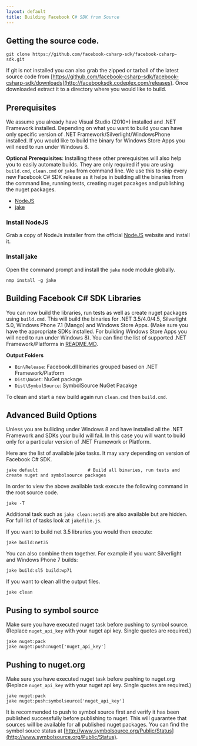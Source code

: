 ```yaml
---
layout: default
title: Building Facebook C# SDK from Source
---
```


## Getting the source code.

```
git clone https://github.com/facebook-csharp-sdk/facebook-csharp-sdk.git
```

If git is not installed you can also grab the zipped or tarball of the latest source code from 
[https://github.com/facebook-csharp-sdk/facebook-csharp-sdk/downloads](http://facebooksdk.codeplex.com/releases).
Once downloaded extract it to a directory where you would like to build.

## Prerequisites

We assume you already have Visual Studio (2010+) installed and .NET Framework installed.
Depending on what you want to build you can have only specific version of .NET Framework/Silverlight/WindowsPhone 
installed. If you would like to build the binary for Windows Store Apps you will need to run under Windows 8.

**Optional Prerequisites**:
Installing these other prerequisites will also help you to easily automate builds. They are only required if you are using `build.cmd`, `clean.cmd`
or `jake` from command line. We use this to ship every new Facebook C# SDK release as it helps in building all the
binaries from the command line, running tests, creating nuget pacakges and publishing the nuget packages.

*    [NodeJS](http://nodejs.org/)
*    [jake](https://github.com/mde/jake)

### Install NodeJS
Grab a copy of NodeJs installer from the official [NodeJS](http://nodejs.org/) website and install it.

### Install jake

Open the command prompt and install the `jake` node module globally.

```
nmp install -g jake
```

## Building Facebook C# SDK Libraries
You can now build the libraries, run tests as well as create nuget packages using `build.cmd`.
This will build the binaries for .NET 3.5/4.0/4.5, Silverlight 5.0, Windows Phone 7.1 (Mango)
and Windows Store Apps. (Make sure you have the appropriate SDKs installed. For building 
Windows Store Apps you will need to run under Windows 8).
You can find the list of supported .NET Framework/Platforms in 
[README.MD](https://github.com/facebook-csharp-sdk/facebook-csharp-sdk#supported-platforms).

**Output Folders**
* `Bin\Release`: Facebook.dll binaries grouped based on .NET Framework/Platform
* `Dist\NuGet`: NuGet package
* `Dist\SymbolSource`: SymbolSource NuGet Pacakge

To clean and start a new build again run `clean.cmd` then `build.cmd`.

## Advanced Build Options
Unless you are buliiding under Windows 8 and have installed all the .NET Framework and SDKs your build will fail.
In this case you will want to build only for a particular version of .NET Framework or Platform.

Here are the list of available jake tasks. It may vary depending on version of Facebook C# SDK. 

```
jake default                   # Build all binaries, run tests and create nuget and symbolsource packages
```

In order to view the above available task execute the following command in the root source code.

```
jake -T
```

Additional task such as `jake clean:net45` are also available but are hidden. 
For full list of tasks look at `jakefile.js`.

If you want to build net 3.5 libraries you would then execute:

```
jake build:net35
```

You can also combine them together. For example if you want Silverlight and Windows Phone 7 builds:
```
jake build:sl5 build:wp71
```

If you want to clean all the output files.

```
jake clean
```

## Pusing to symbol source

Make sure you have executed nuget task before pushing to symbol source. 
(Replace `nuget_api_key` with your nuget api key. Single quotes are required.)

```
jake nuget:pack
jake nuget:push:nuget['nuget_api_key']
```

## Pushing to nuget.org
Make sure you have executed nuget task before pushing to nuget.org 
(Replace `nuget_api_key` with your nuget api key. Single quotes are required.)

```
jake nuget:pack
jake nuget:push:symbolsource['nuget_api_key']
```

It is recommended to push to symbol source first and verify it has been published successfully before publishing to nuget.
This will guarantee that sources will be available for all published nuget packages. You can find the symbol souce status
at [http://www.symbolsource.org/Public/Status](http://www.symbolsource.org/Public/Status).
